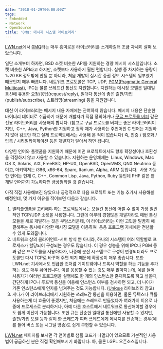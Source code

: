 ```yaml
---
date: "2010-01-29T00:00:00Z"
tags:
- Embedded
- Network
- OpenSource
title: '0MQ: 메시지 시스템 라이브러리'
---
```


[LWN.net](http://lwn.net/Articles/370307/)에서 [0MQ](http://www.zeromq.org/)라는 매우 흥미로운 라이브러리를 소개하길래 조금 자세히 살펴 보았습니다.

일단 소개부터 하자면, BSD 소켓 비슷한 API를 지원하는 경량 메시지 시스템입니다. 소켓 비슷한 API라고 하지만, 소켓보다 사용하기 훨씬 편합니다. 실행 중 차지하는 용량이 1~20 KB 정도밖에 안될 뿐 아니라, 처음 개발이 실시간 증권 정보 시스템의 일부였기 때문인지 매우 빠릅니다. 네트워크 프로토콜은 TCP, UDP, [PGM(Pragmatic General Multicast)](http://en.wikipedia.org/wiki/Pragmatic_General_Multicast), IPC는 물론 쓰레드간 통신도 지원합니다. 지원하는 메시징 모델은 일대일 통신에 유용한 요청/응답(request/reply), 일대다 통신에 좋은 출판/가입(publish/subscribe), 스트리밍(streaming) 등을 지원합니다.

대신 이 라이브러리는 메시지 내용 자체에는 관여하지 않습니다. 메시지 내용은 단순한 바이너리 데이터로 취급하기 때문에 개발자가 직접 정의하거나 [구글 프로토콜 버퍼](http://code.google.com/apis/protocolbuffers) 같은 전용 라이브러리를 사용해야 합니다. (참고로 구글 프로토콜 버퍼는 좋은 라이브러리이지만,  C++, Java, Python만 지원하고 정작 제가 사용하는 주언어인 C 언어는 지원하지 않아 검토만 하고 실제 프로젝트에서는 사용해 본 적이 없습니다) 즉, 인증 / 암호화 / 압축 / 시리얼라이제이션 등은 개발자가 알아서 하면 됩니다.

다양한 언어와 플랫폼을 지원하기 때문에 어떤 프로젝트에서도 향후 확장성이나 호환성을 걱정하지 않고 사용할 수 있습니다. 지원하는 운영체제는  Linux, Windows, Mac OS X, Solaris, AIX, FreeBSD, HP-UX, OpenBSD, OpenVMS, QNX Neutrino 등이고, 아키텍쳐는 i386, x86-64, Sparc, Itanium, Alpha, ARM 등입니다.  사용 가능한 언어는 현재 C, C++, Common Lisp, Java, Python, Ruby 등인데 PHP 같은 웹 개발 언어까지 가능하다면 금상첨화일 것 같습니다.

아직 직접 사용해보진 않았으나 긍정적으로 다음 프로젝트 또는 기능 추가시 사용해볼 예정인데, 몇 가지 이유를 적어보면 다음과 같습니다.

1.  멀티플랫폼을 고려해야 하는 프로젝트에서는 모듈간 통신에 어쩔 수 없이 가장 일반적인 TCP/UDP 소켓을 사용합니다. 그런데 아무리 경험많은 개발자라도 매번 통신 모듈을 새로 개발하는 것은 부담스러운데, 이 라이브러리는 이런 고민을 말끔히 해결해주는 동시에 다양한 메시징 모델을 이용하여  응용 프로그램 자체에만 전념할 수 있게 도와줍니다.
2.  네트워크 상의 클라이언트-서버 방식 뿐 아니라, 하나의 시스템이 여러 역할별로 프로세스가 할당되어 구성되는 경우도 많습니다. 이 경우 성능을 위해 IPC나 PGM 등과 같은 프로토콜을 사용하다가, 나중에 분산 시스템으로 구성이 변경되더라도 프로토콜만 다시 TCP로 바꾸어 주면 되기 때문에 확장성이 매우 좋습니다. 또한 LWN.net 기사에서도 언급한 것처럼 게이트웨이나 프록시 역할을 하는 기능을 추가하는 것도 매우 쉬어집니다. 이를 응용할 수 있는 것도 매우 많아지는데, 예를 들어 사용자가 여러번 프로그램을 실행해도 한 개의 인스턴스만 존재하도록 하고 싶을때, 간단하게 IPC나 루프백 통신을 이용해 인스턴스 여부를 검사하면 되고, 더 나아가 기존 인스턴스에게 인자를 넘겨주는 것도 가능합니다. ([Unique](http://live.gnome.org/LibUnique) 라이브러리 참고)
3.  게다가 이 라이브러리에서 지원하는 쓰레드간 통신을 이용하면, 물론 뮤텍스나 큐를 사용하는게 더 효율이 좋겠지만, 처음에는 쓰레드로 만들었다가 여러가지 이유로 나중에 프로세스로 분리하거나, 아예 다른 호스트에서 네트워크로 통신해야할 경우에도 쉽게 이전이 가능합니다. 또한 큐는 단순한 일대일 통신에만 사용할 수 있지만, 출판/가입 모델 등과 같이 한 쓰레드가 여러 쓰레드에게 메시지를 전송하는 경우(예를 들어 버스 또는 시그널 방송)도 쉽게 구현할 수 있습니다.

[LWN.net](http://lwn.net/Articles/370307/) 페이지를 보시면 각 언어별로 샘플 코드가 나열되어 있으므로 기본적인 사용법이 궁금하신 분은 직접 확인해보시기 바랍니다. 아, 물론 LGPL 오픈소스입니다.
